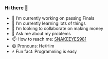 ### Hi there 👋

<!--
**SnakeEyes981/SnakeEyes981** is a ✨ _special_ ✨ repository because its `README.md` (this file) appears on your GitHub profile.

Here are some ideas to get you started:
-->
- 🔭 I’m currently working on passing Finals
- 🌱 I’m currently learning lots of things
- 👯 I’m looking to collaborate on making money
- 💬 Ask me about my problems
- 📫 How to reach me: [SNAKEEYES981](mailto:hassanyaseen189@gmail.com)
- 😄 Pronouns: He/Him
- ⚡ Fun fact: Programming is easy

